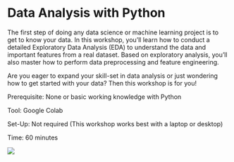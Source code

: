 # Data Analysis with Python

The first step of doing any data science or machine learning project is to get to know your data. In this workshop, you’ll learn how to conduct a detailed Exploratory Data Analysis (EDA) to understand the data and important features from a real dataset. Based on exploratory analysis, you’ll also master how to perform data preprocessing and feature engineering.

Are you eager to expand your skill-set in data analysis or just wondering how to get started with your data? Then this workshop is for you!

Prerequisite: None or basic working knowledge with Python 

Tool: Google Colab

Set-Up: Not required (This workshop works best with a laptop or desktop)

Time: 60 minutes

[![](https://img.shields.io/badge/Colab-Run_in_Google_Colab-blue?logo=Google&logoColor=FDBA18)](https://colab.research.google.com/drive/1UFVFtR5qGkCHapoQbxBkQy5obrCmSPl5?usp=sharing)
